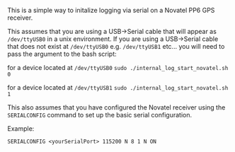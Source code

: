 This is a simple way to initalize logging via serial on a Novatel PP6 GPS receiver.

This assumes that you are using a USB->Serial cable that will appear as `/dev/ttyUSB0`
in a unix environment. If you are using a USB->Serial cable that does not exist at `/dev/ttyUSB0`
e.g. `/dev/ttyUSB1` etc... you will need to pass the argument to the bash script:

for a device located at `/dev/ttyUSB0`
`sudo ./internal_log_start_novatel.sh 0` 

for a device located at `/dev/ttyUSB1`
`sudo ./internal_log_start_novatel.sh 1`


This also assumes that you have configured the Novatel receiver using the `SERIALCONFIG`
command to set up the basic serial configuration.

Example:

`SERIALCONFIG <yourSerialPort> 115200 N 8 1 N ON`
